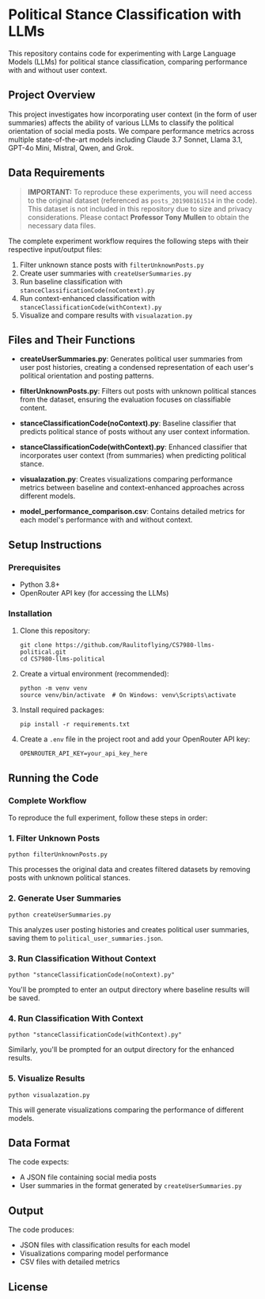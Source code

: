# Political Stance Classification with LLMs

This repository contains code for experimenting with Large Language Models (LLMs) for political stance classification, comparing performance with and without user context.

## Project Overview

This project investigates how incorporating user context (in the form of user summaries) affects the ability of various LLMs to classify the political orientation of social media posts. We compare performance metrics across multiple state-of-the-art models including Claude 3.7 Sonnet, Llama 3.1, GPT-4o Mini, Mistral, Qwen, and Grok.

## Data Requirements

> **IMPORTANT:** To reproduce these experiments, you will need access to the original dataset (referenced as `posts_201908161514` in the code). This dataset is not included in this repository due to size and privacy considerations. Please contact **Professor Tony Mullen** to obtain the necessary data files.

The complete experiment workflow requires the following steps with their respective input/output files:

1. Filter unknown stance posts with `filterUnknownPosts.py`
2. Create user summaries with `createUserSummaries.py`
3. Run baseline classification with `stanceClassificationCode(noContext).py`
4. Run context-enhanced classification with `stanceClassificationCode(withContext).py`
5. Visualize and compare results with `visualazation.py`

## Files and Their Functions

- **createUserSummaries.py**: Generates political user summaries from user post histories, creating a condensed representation of each user's political orientation and posting patterns.

- **filterUnknownPosts.py**: Filters out posts with unknown political stances from the dataset, ensuring the evaluation focuses on classifiable content.

- **stanceClassificationCode(noContext).py**: Baseline classifier that predicts political stance of posts without any user context information.

- **stanceClassificationCode(withContext).py**: Enhanced classifier that incorporates user context (from summaries) when predicting political stance.

- **visualazation.py**: Creates visualizations comparing performance metrics between baseline and context-enhanced approaches across different models.

- **model_performance_comparison.csv**: Contains detailed metrics for each model's performance with and without context.

## Setup Instructions

### Prerequisites

- Python 3.8+
- OpenRouter API key (for accessing the LLMs)

### Installation

1. Clone this repository:
   ```
   git clone https://github.com/Raulitoflying/CS7980-llms-political.git
   cd CS7980-llms-political
   ```

2. Create a virtual environment (recommended):
   ```
   python -m venv venv
   source venv/bin/activate  # On Windows: venv\Scripts\activate
   ```

3. Install required packages:
   ```
   pip install -r requirements.txt
   ```

4. Create a `.env` file in the project root and add your OpenRouter API key:
   ```
   OPENROUTER_API_KEY=your_api_key_here
   ```

## Running the Code

### Complete Workflow

To reproduce the full experiment, follow these steps in order:

### 1. Filter Unknown Posts

```
python filterUnknownPosts.py
```
This processes the original data and creates filtered datasets by removing posts with unknown political stances.

### 2. Generate User Summaries

```
python createUserSummaries.py
```
This analyzes user posting histories and creates political user summaries, saving them to `political_user_summaries.json`.

### 3. Run Classification Without Context

```
python "stanceClassificationCode(noContext).py"
```
You'll be prompted to enter an output directory where baseline results will be saved.

### 4. Run Classification With Context

```
python "stanceClassificationCode(withContext).py"
```
Similarly, you'll be prompted for an output directory for the enhanced results.

### 5. Visualize Results

```
python visualazation.py
```
This will generate visualizations comparing the performance of different models.

## Data Format

The code expects:
- A JSON file containing social media posts
- User summaries in the format generated by `createUserSummaries.py`

## Output

The code produces:
- JSON files with classification results for each model
- Visualizations comparing model performance
- CSV files with detailed metrics

## License
